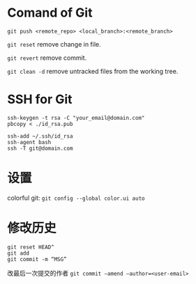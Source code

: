 # Comand of Git


`git push <remote_repo> <local_branch>:<remote_branch>`

`git reset` remove change in file.

`git revert` remove commit.

`git clean -d` remove untracked files from the working tree.

# SSH for Git

``` shell
ssh-keygen -t rsa -C "your_email@domain.com"
pbcopy < ./id_rsa.pub

ssh-add ~/.ssh/id_rsa
ssh-agent bash
ssh -T git@domain.com

```

# 设置

colorful git:  `git config --global color.ui auto`


# 修改历史

``` 修改最后一次提交
git reset HEAD^
git add
git commit -m “MSG”
```

改最后一次提交的作者
`git commit –amend –author=<user-email>`